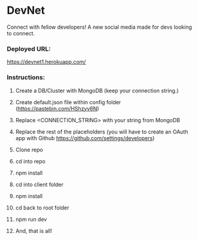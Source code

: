 # DevNet
Connect with fellow developers! A new social media made for devs looking to connect.

### Deployed URL:
https://devnet1.herokuapp.com/

### Instructions:
1. Create a DB/Cluster with MongoDB (keep your connection string.)
2. Create default.json file within config folder (https://pastebin.com/HShzyv6N)
3. Replace <CONNECTION_STRING> with your string from MongoDB
4. Replace the rest of the placeholders (you will have to create an OAuth app with Github https://github.com/settings/developers)

5. Clone repo
6. cd into repo
7. npm install
8. cd into client folder
9. npm install
10. cd back to root folder
11. npm run dev
12. And, that is all!
